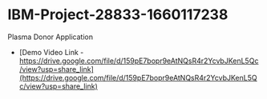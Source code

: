 
# IBM-Project-28833-1660117238

 Plasma Donor Application

* [Demo Video Link - https://drive.google.com/file/d/159pE7bopr9eAtNQsR4r2YcvbJKenL5Qc/view?usp=share_link](https://drive.google.com/file/d/159pE7bopr9eAtNQsR4r2YcvbJKenL5Qc/view?usp=share_link)

